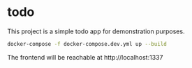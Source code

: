 # todo

This project is a simple todo app for demonstration purposes.

```sh
docker-compose -f docker-compose.dev.yml up --build
```

The frontend will be reachable at http://localhost:1337
